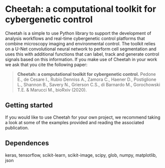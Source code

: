 # Cheetah: a computational toolkit for cybergenetic control

Cheetah is a simple to use Python library to support the development of analysis workflows and real-time cybergenetic control platforms that combine microscopy imaging and environmental control. The toolkit relies on a U-Net convolutional neural network to perform cell segmentation and uses this with additional functions that can label, track and generate control signals based on this information. If you make use of Cheetah in your work we ask that you cite the following paper:

> **Cheetah: a computational toolkit for cybergenetic control.** Pedone E., de Cesare I., Rubio Denniss A., Zamora C., Haener D., Postiglione L., Shannon B., Savery N., Grierson C.S., di Barnardo M., Gorochowski T.E. & Marucci M., bioRxiv (2020).

## Getting started

If you would like to use Cheetah for your own project, we recommend taking a look at some of the examples provided and reading the associated publication.

## Dependences
keras, tensorflow, scikit-learn, scikit-image, scipy, glob, numpy, matplotlib, json
